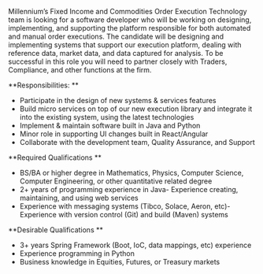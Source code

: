 Millennium’s Fixed Income and Commodities Order Execution Technology team is looking for a software developer who will be working on designing, implementing, and supporting the platform responsible for both automated and manual order executions. The candidate will be designing and implementing systems that support our execution platform, dealing with reference data, market data, and data captured for analysis. To be successful in this role you will need to partner closely with Traders, Compliance, and other functions at the firm.

**Responsibilities:  **

- Participate in the design of new systems & services features
- Build micro services on top of our new execution library and integrate it into the existing system, using the latest technologies
- Implement & maintain software built in Java and Python
- Minor role in supporting UI changes built in React/Angular
- Collaborate with the development team, Quality Assurance, and Support    

**Required Qualifications **

- BS/BA or higher degree in Mathematics, Physics, Computer Science, Computer Engineering, or other quantitative related degree
- 2+ years of programming experience in Java- Experience creating, maintaining, and using web services
- Experience with messaging systems (Tibco, Solace, Aeron, etc)- Experience with version control (Git) and build (Maven) systems  


**Desirable Qualifications **

- 3+ years Spring Framework (Boot, IoC, data mappings, etc) experience
- Experience programming in Python
- Business knowledge in Equities, Futures, or Treasury markets
